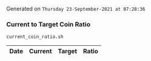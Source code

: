 Generated on `Thursday 23-September-2021 at 07:28:36`

### Current to Target Coin Ratio
`current_coin_ratio.sh`

Date|Current|Target|Ratio
---|---|---|---
